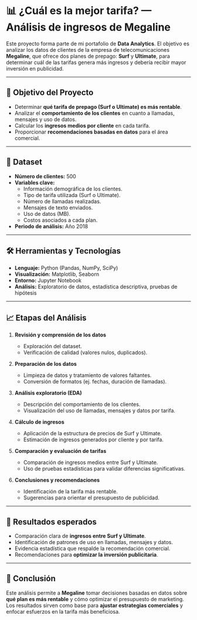 # 📊 ¿Cuál es la mejor tarifa? — Análisis de ingresos de Megaline

Este proyecto forma parte de mi portafolio de **Data Analytics**. El objetivo es analizar los datos de clientes de la empresa de telecomunicaciones **Megaline**, que ofrece dos planes de prepago: **Surf** y **Ultimate**, para determinar cuál de las tarifas genera más ingresos y debería recibir mayor inversión en publicidad.  

---

## 🎯 Objetivo del Proyecto

- Determinar **qué tarifa de prepago (Surf o Ultimate) es más rentable**.  
- Analizar el **comportamiento de los clientes** en cuanto a llamadas, mensajes y uso de datos.  
- Calcular los **ingresos medios por cliente** en cada tarifa.  
- Proporcionar **recomendaciones basadas en datos** para el área comercial.  

---

## 📂 Dataset

- **Número de clientes:** 500  
- **Variables clave:**  
  - Información demográfica de los clientes.  
  - Tipo de tarifa utilizada (Surf o Ultimate).  
  - Número de llamadas realizadas.  
  - Mensajes de texto enviados.  
  - Uso de datos (MB).  
  - Costos asociados a cada plan.  
- **Periodo de análisis:** Año 2018  

---

## 🛠️ Herramientas y Tecnologías

- **Lenguaje:** Python (Pandas, NumPy, SciPy)  
- **Visualización:** Matplotlib, Seaborn  
- **Entorno:** Jupyter Notebook  
- **Análisis:** Exploratorio de datos, estadística descriptiva, pruebas de hipótesis  

---

## 📈 Etapas del Análisis

1. **Revisión y comprensión de los datos**  
   - Exploración del dataset.  
   - Verificación de calidad (valores nulos, duplicados).  

2. **Preparación de los datos**  
   - Limpieza de datos y tratamiento de valores faltantes.  
   - Conversión de formatos (ej. fechas, duración de llamadas).  

3. **Análisis exploratorio (EDA)**  
   - Descripción del comportamiento de los clientes.  
   - Visualización del uso de llamadas, mensajes y datos por tarifa.  

4. **Cálculo de ingresos**  
   - Aplicación de la estructura de precios de Surf y Ultimate.  
   - Estimación de ingresos generados por cliente y por tarifa.  

5. **Comparación y evaluación de tarifas**  
   - Comparación de ingresos medios entre Surf y Ultimate.  
   - Uso de pruebas estadísticas para validar diferencias significativas.  

6. **Conclusiones y recomendaciones**  
   - Identificación de la tarifa más rentable.  
   - Sugerencias para orientar el presupuesto de publicidad.  

---

## 🔑 Resultados esperados

- Comparación clara de **ingresos entre Surf y Ultimate**.  
- Identificación de patrones de uso en llamadas, mensajes y datos.  
- Evidencia estadística que respalde la recomendación comercial.  
- Recomendaciones para **optimizar la inversión publicitaria**.  

---

## 🚀 Conclusión

Este análisis permite a **Megaline** tomar decisiones basadas en datos sobre **qué plan es más rentable** y cómo optimizar el presupuesto de marketing.  
Los resultados sirven como base para **ajustar estrategias comerciales** y enfocar esfuerzos en la tarifa más beneficiosa.  
